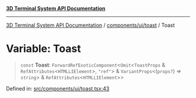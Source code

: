 [**3D Terminal System API Documentation**](../../../../README.md)

***

[3D Terminal System API Documentation](../../../../README.md) / [components/ui/toast](../README.md) / Toast

# Variable: Toast

> `const` **Toast**: `ForwardRefExoticComponent`\<`Omit`\<`ToastProps` & `RefAttributes`\<`HTMLLIElement`\>, `"ref"`\> & `VariantProps`\<(`props?`) => `string`\> & `RefAttributes`\<`HTMLLIElement`\>\>

Defined in: [src/components/ui/toast.tsx:43](https://github.com/Dicommunitas/ThreeJS_Terminal_3D/blob/6f042d4d64a35f8821f49bdbe82798f7999e9e5c/src/components/ui/toast.tsx#L43)
